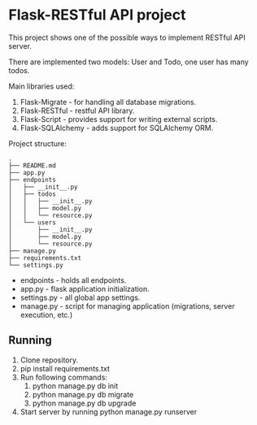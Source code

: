 # Flask-RESTful API project

This project shows one of the possible ways to implement RESTful API server.

There are implemented two models: User and Todo, one user has many todos.

Main libraries used:
1. Flask-Migrate - for handling all database migrations.
2. Flask-RESTful - restful API library.
3. Flask-Script - provides support for writing external scripts.
4. Flask-SQLAlchemy - adds support for SQLAlchemy ORM.

Project structure:
```
.
├── README.md
├── app.py
├── endpoints
│   ├── __init__.py
│   ├── todos
│   │   ├── __init__.py
│   │   ├── model.py
│   │   └── resource.py
│   └── users
│       ├── __init__.py
│       ├── model.py
│       └── resource.py
├── manage.py
├── requirements.txt
└── settings.py
```

* endpoints - holds all endpoints.
* app.py - flask application initialization.
* settings.py - all global app settings.
* manage.py - script for managing application (migrations, server execution, etc.)

## Running 

1. Clone repository.
2. pip install requirements.txt
3. Run following commands:
    1. python manage.py db init
    2. python manage.py db migrate
    3. python manage.py db upgrade
4. Start server by running python manage.py runserver